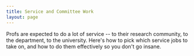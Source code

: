 ```yaml
---
title: Service and Committee Work
layout: page
---
```


Profs are expected to do a lot of service -- to their research community, to the department, to the university.
Here's how to pick which service jobs to take on, and how to do them effectively so you don't go insane.
